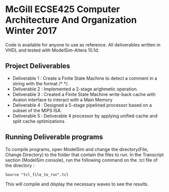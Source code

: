 # McGill ECSE425 Computer Architecture And Organization Winter 2017
Code is available for anyone to use as reference.
All deliverables written in VHDL and tested with ModelSim-Altera 10.1d.

## Project Deliverables
- Deliverable 1 : Create a Finite State Machine to detect a comment in a string with the format /* */.
- Deliverable 2 : Implemented a 2-stage arighmetic operation.
- Deliverable 3 : Created a Finite State Machine write-back cache with Avalon interface to interact with  a Main Memory
- Deliverable 4 : Designed a 5-stage pipelined processor based on a subset of the MIPS ISA.
- Deliverable 5 : Deliverable 4 processor by applying unified cache and split cache optimizations 

## Running Deliverable programs
To compile programs, open ModelSim and change the directory(File, Change Directory) to the folder that contain the files to run. In the Transcript section (ModelSim console), run the following command on the .tcl file of the directory :

```
Source "tcl_file_to_run".tcl
```
This will compile and display the necessary waves to see the results.

